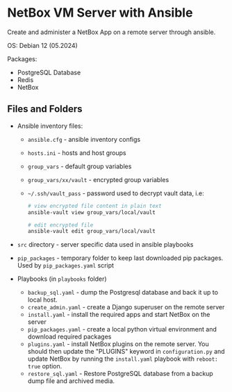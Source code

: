 # NetBox VM Server with Ansible

Create and administer a NetBox App on a remote server through ansible.

OS: Debian 12 (05.2024)

Packages:

- PostgreSQL Database
- Redis
- NetBox

## Files and Folders

- Ansible inventory files:
  - `ansible.cfg` - ansible inventory configs
  - `hosts.ini` - hosts and host groups
  - `group_vars` - default group variables
  - `group_vars/xx/vault` - encrypted group variables
  - `~/.ssh/vault_pass` - password used to decrypt vault data, i.e:

    ```bash
    # view encrypted file content in plain text
    ansible-vault view group_vars/local/vault 

    # edit encrypted file
    ansible-vault edit group_vars/local/vault 
    ```

- `src` directory - server specific data used in ansible playbooks
- `pip_packages` - temporary folder to keep last downloaded pip packages. Used by `pip_packages.yaml` script
- Playbooks (in `playbooks` folder)
  - `backup_sql.yaml` - dump the Postgresql database and back it up to local host.
  - `create_admin.yaml` - create a Django superuser on the remote server
  - `install.yaml` - install the required apps and start NetBox on the server
  - `pip_packages.yaml` - create a local python virtual environment and download required packages
  - `plugins.yaml` - install NetBox plugins on the remote server. You should then update the "PLUGINS" keyword in `configuration.py` and update NetBox by running the `install.yaml` playbook with `reboot: true` option.
  - `restore_sql.yaml` - Restore PostgreSQL database from a backup dump file and archived media.
